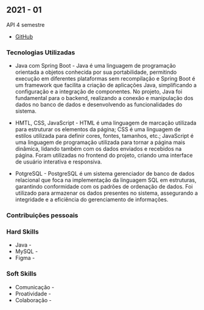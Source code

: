 ## 2021 - 01
API 4 semestre 

- [GitHub](https://github.com/giovannialves01/Sirius)

### Tecnologias Utilizadas

- Java com Spring Boot - Java é uma linguagem de programação orientada a objetos conhecida por sua portabilidade, permitindo execução em diferentes plataformas sem recompilação e Spring Boot é um framework que facilita a criação de aplicações Java, simplificando a configuração e a integração de componentes. No projeto, Java foi fundamental para o backend, realizando a conexão e manipulação dos dados no banco de dados e desenvolvendo as funcionalidades do sistema.

- HMTL, CSS, JavaScript - HTML é uma linguagem de marcação utilizada para estruturar os elementos da página; CSS é uma linguagem de estilos utilizada para definir cores, fontes, tamanhos, etc.; JavaScript é uma linguagem de programação utilizada para tornar a página mais dinâmica, lidando também com os dados enviados e recebidos na página. Foram utilizadas no frontend do projeto, criando uma interface de usuário interativa e responsiva.

- PotgreSQL - PostgreSQL é um sistema gerenciador de banco de dados relacional que foca na implementação da linguagem SQL em estruturas, garantindo conformidade com os padrões de ordenação de dados. Foi utilizado para armazenar os dados presentes no sistema, assegurando a integridade e a eficiência do gerenciamento de informações.

### Contribuições pessoais 

### Hard Skills 

- Java -  
- MySQL - 
- Figma - 

### Soft Skills 

- Comunicação -
- Proatividade - 
- Colaboração -
